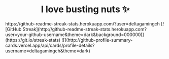 <h1 id="header" align="center">I love busting nuts ✨</h1>
https://github-readme-streak-stats.herokuapp.com/?user=deltagamingch
[![GitHub Streak](http://github-readme-streak-stats.herokuapp.com?user=your-github-username&theme=dark&background=000000)](https://git.io/streak-stats)
![](http://github-profile-summary-cards.vercel.app/api/cards/profile-details?username=deltagamingch&theme=dark)
